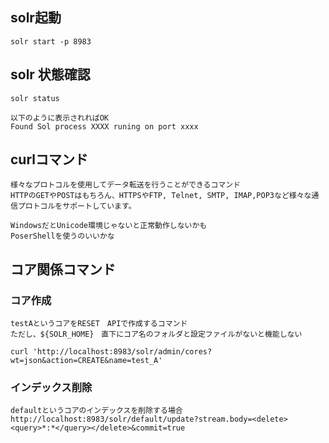 
## solr起動
    solr start -p 8983

## solr 状態確認
    solr status

    以下のように表示されればOK
    Found Sol process XXXX runing on port xxxx

## curlコマンド
    様々なプロトコルを使用してデータ転送を行うことができるコマンド
    HTTPのGETやPOSTはもちろん、HTTPSやFTP, Telnet, SMTP, IMAP,POP3など様々な通信プロトコルをサポートしています。

    WindowsだとUnicode環境じゃないと正常動作しないかも
    PoserShellを使うのいいかな



## コア関係コマンド

### コア作成
    testAというコアをRESET　APIで作成するコマンド
    ただし、${SOLR_HOME}　直下にコア名のフォルダと設定ファイルがないと機能しない

    curl 'http://localhost:8983/solr/admin/cores?wt=json&action=CREATE&name=test_A'

### インデックス削除
    defaultというコアのインデックスを削除する場合
    http://localhost:8983/solr/default/update?stream.body=<delete><query>*:*</query></delete>&commit=true